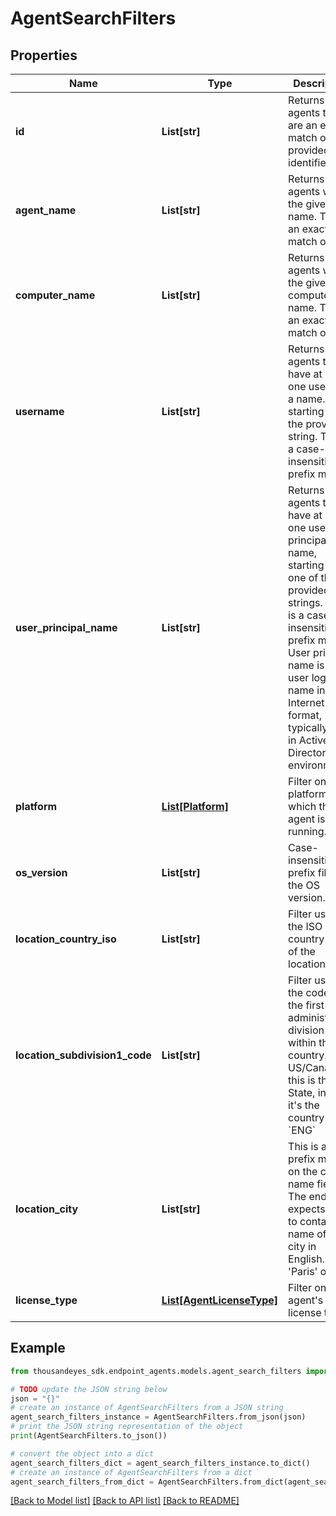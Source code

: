 # AgentSearchFilters


## Properties

Name | Type | Description | Notes
------------ | ------------- | ------------- | -------------
**id** | **List[str]** | Returns only agents that are an exact match of the provided identifiers. | [optional] 
**agent_name** | **List[str]** | Returns only agents with the given name.  This is an exact match only.  | [optional] 
**computer_name** | **List[str]** | Returns only agents with the given computer name. This is an exact match only.  | [optional] 
**username** | **List[str]** | Returns only agents that have at least one user with a name. starting with the provided string. This is a case-insensitive prefix match.  | [optional] 
**user_principal_name** | **List[str]** | Returns only agents that have at least one user principal name, starting with one of the provided strings. This is a case-insensitive prefix match. User principle name is the user login name in an Internet-style format, typically used in Active Directory environments.  | [optional] 
**platform** | [**List[Platform]**](Platform.md) | Filter on the platform on which the agent is running.  | [optional] 
**os_version** | **List[str]** | Case-insensitive prefix filter on the OS version. | [optional] 
**location_country_iso** | **List[str]** | Filter using the ISO country code of the location.  | [optional] 
**location_subdivision1_code** | **List[str]** | Filter using the code for the first level administrative division within  the country. In US/Canada this is the State, in UK it&#39;s the country e.g. &#x60;ENG&#x60;  | [optional] 
**location_city** | **List[str]** | This is a prefix match on the city name field. The endpoint expects this to contain the  name of the city in English. e.g. &#39;Paris&#39; or &#39;&#39;  | [optional] 
**license_type** | [**List[AgentLicenseType]**](AgentLicenseType.md) | Filter on the agent&#39;s license type  | [optional] 

## Example

```python
from thousandeyes_sdk.endpoint_agents.models.agent_search_filters import AgentSearchFilters

# TODO update the JSON string below
json = "{}"
# create an instance of AgentSearchFilters from a JSON string
agent_search_filters_instance = AgentSearchFilters.from_json(json)
# print the JSON string representation of the object
print(AgentSearchFilters.to_json())

# convert the object into a dict
agent_search_filters_dict = agent_search_filters_instance.to_dict()
# create an instance of AgentSearchFilters from a dict
agent_search_filters_from_dict = AgentSearchFilters.from_dict(agent_search_filters_dict)
```
[[Back to Model list]](../README.md#documentation-for-models) [[Back to API list]](../README.md#documentation-for-api-endpoints) [[Back to README]](../README.md)



